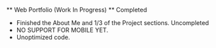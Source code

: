 ** Web Portfolio (Work In Progress) **
Completed
- Finished the About Me and 1/3 of the Project sections. 
Uncompleted
- NO SUPPORT FOR MOBILE YET. 
- Unoptimized code. 


